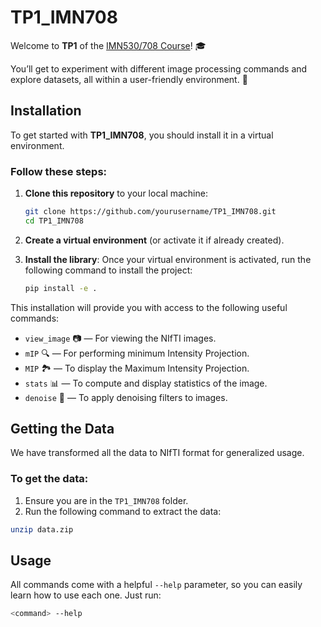 # TP1_IMN708

Welcome to **TP1** of the [IMN530/708 Course](https://scil.usherbrooke.ca/courses/imn530/)! 🎓

You’ll get to experiment with different image processing commands and explore datasets, all within a user-friendly environment. 🚀

## Installation

To get started with **TP1_IMN708**, you should install it in a virtual environment.

### Follow these steps:

1. **Clone this repository** to your local machine:
    ```bash
    git clone https://github.com/yourusername/TP1_IMN708.git
    cd TP1_IMN708
    ```

2. **Create a virtual environment** (or activate it if already created).

3. **Install the library**:
    Once your virtual environment is activated, run the following command to install the project:
    ```bash
    pip install -e .
    ```

This installation will provide you with access to the following useful commands:

- `view_image` 📷 — For viewing the NIfTI images.
- `mIP` 🔍 — For performing minimum Intensity Projection.
- `MIP` 🏞️ — To display the Maximum Intensity Projection.
- `stats` 📊 — To compute and display statistics of the image.
- `denoise` 🧹 — To apply denoising filters to images.

## Getting the Data

We have transformed all the data to NIfTI format for generalized usage.

### To get the data:
1. Ensure you are in the `TP1_IMN708` folder.
2. Run the following command to extract the data:
```bash
unzip data.zip
```

## Usage

All commands come with a helpful `--help` parameter, so you can easily learn how to use each one. Just run:

```bash
<command> --help
```
